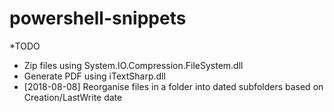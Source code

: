 
# powershell-snippets
*TODO
- Zip files using System.IO.Compression.FileSystem.dll
- Generate PDF using iTextSharp.dll
- [2018-08-08] Reorganise files in a folder into dated subfolders based on Creation/LastWrite date
